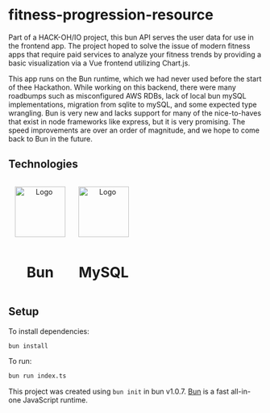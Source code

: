 # fitness-progression-resource

Part of a HACK-OH/IO project, this bun API serves the user data for use in the frontend app. The project hoped to solve the issue of modern fitness apps that require paid services to analyze your fitness trends by providing a basic visualization via a Vue frontend utilizing Chart.js.

This app runs on the Bun runtime, which we had never used before the start of thee Hackathon. While working on this backend, there were many roadbumps such as misconfigured AWS RDBs, lack of local bun mySQL implementations, migration from sqlite to mySQL, and some expected type wrangling. Bun is very new and lacks support for many of the nice-to-haves that exist in node frameworks like express, but it is very promising. The speed improvements are over an order of magnitude, and we hope to come back to Bun in the future.

## Technologies

<div style="display: grid; grid-template-columns: 1fr 1fr 1fr 1fr; align-content: center;">
    <p align="center">
      <a href="https://bun.sh"><img src="https://user-images.githubusercontent.com/709451/182802334-d9c42afe-f35d-4a7b-86ea-9985f73f20c3.png" alt="Logo" height=100></a>
    </p>
    <p align="center">
      <a href="https://www.mysql.com/"><img src="https://upload.wikimedia.org/wikipedia/commons/thumb/b/b2/Database-mysql.svg/424px-Database-mysql.svg.png?20220815123837" alt="Logo" height=100></a>
    </p>
    <div></div>
    <div></div>
</div>
<div style="display: grid; grid-template-columns: 1fr 1fr 1fr 1fr; text-align: center;">
    <h1>Bun</h1>
    <h1>MySQL</h1>
    <div></div>
    <div></div>
</div>

## Setup
To install dependencies:

```bash
bun install
```

To run:

```bash
bun run index.ts
```

This project was created using `bun init` in bun v1.0.7. [Bun](https://bun.sh) is a fast all-in-one JavaScript runtime.